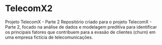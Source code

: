 # TelecomX2
 Projeto TelecomX - Parte 2 Repositório criado para o projeto TelecomX - Parte 2, focado na análise de dados e modelagem preditiva para identificar os principais fatores que contribuem para a evasão de clientes (churn) em uma empresa fictícia de telecomunicações.

